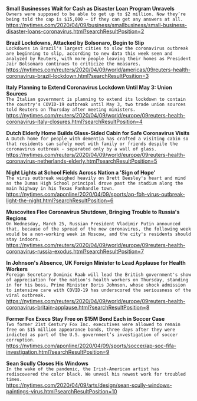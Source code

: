 **Small Businesses Wait for Cash as Disaster Loan Program Unravels**\
`Owners were supposed to be able to get up to $2 million. Now they’re being told the cap is $15,000 — if they can get any answers at all.`\
https://nytimes.com/2020/04/09/business/smallbusiness/small-business-disaster-loans-coronavirus.html?searchResultPosition=2

**Brazil Lockdowns, Attacked by Bolsonaro, Begin to Slip**\
`Lockdowns in Brazil's largest cities to slow the coronavirus outbreak are beginning to slip, according to new data this week seen and analyzed by Reuters, with more people leaving their homes as President Jair Bolsonaro continues to criticize the measures.`\
https://nytimes.com/reuters/2020/04/09/world/americas/09reuters-health-coronavirus-brazil-lockdown.html?searchResultPosition=3

**Italy Planning to Extend Coronavirus Lockdown Until May 3: Union Sources**\
`The Italian government is planning to extend its lockdown to contain the country's COVID-19 outbreak until May 3, two trade union sources told Reuters on Thursday after meeting ministers.`\
https://nytimes.com/reuters/2020/04/09/world/europe/09reuters-health-coronavirus-italy-closures.html?searchResultPosition=4

**Dutch Elderly Home Builds Glass-Sided Cabin for Safe Coronavirus Visits**\
`A Dutch home for people with dementia has crafted a visiting cabin so that residents can safely meet with family or friends despite the coronavirus outbreak - separated only by a wall of glass.`\
https://nytimes.com/reuters/2020/04/09/world/europe/09reuters-health-coronavirus-netherlands-elderly.html?searchResultPosition=5

**Night Lights at School Fields Across Nation a 'Sign of Hope'**\
`The virus outbreak weighed heavily on Brett Beesley's heart and mind as the Dumas High School principal drove past the stadium along the main highway in his Texas Panhandle town.`\
https://nytimes.com/aponline/2020/04/09/sports/ap-fbh-virus-outbreak-light-the-night.html?searchResultPosition=6

**Muscovites Flee Coronavirus Shutdown, Bringing Trouble to Russia's Regions**\
`On Wednesday, March 25, Russian President Vladimir Putin announced that, because of the spread of the new coronavirus, the following week would be a non-working week in Moscow, and the city's residents should stay indoors.`\
https://nytimes.com/reuters/2020/04/09/world/europe/09reuters-health-coronavirus-russia-exodus.html?searchResultPosition=7

**In Johnson's Absence, UK Foreign Minister to Lead Applause for Health Workers**\
`Foreign Secretary Dominic Raab will lead the British government's show of appreciation for the nation's health workers on Thursday, standing in for his boss, Prime Minister Boris Johnson, whose shock admission to intensive care with COVID-19 has underscored the seriousness of the viral outbreak.`\
https://nytimes.com/reuters/2020/04/09/world/europe/09reuters-health-coronavirus-britain-applause.html?searchResultPosition=8

**Former Fox Execs Stay Free on $15M Bond Each in Soccer Case**\
`Two former 21st Century Fox Inc. executives were allowed to remain free on $15 million appearance bonds, three days after they were indicted as part of the U.S. government’s investigation of soccer corruption.`\
https://nytimes.com/aponline/2020/04/09/sports/soccer/ap-soc-fifa-investigation.html?searchResultPosition=9

**Sean Scully Closes His Windows**\
`In the wake of the pandemic, the Irish-American artist has rediscovered the color black. We unveil his newest work for troubled times.`\
https://nytimes.com/2020/04/09/arts/design/sean-scully-windows-paintings-virus.html?searchResultPosition=10

